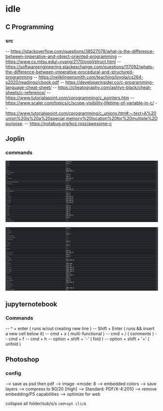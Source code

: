 # idle 
## C Programming
### src
-- https://stackoverflow.com/questions/38527078/what-is-the-difference-between-imperative-and-object-oriented-programming
-- https://www.cs.mtsu.edu/~xyang/2170/oopVstruct.html
-- https://softwareengineering.stackexchange.com/questions/117092/whats-the-difference-between-imperative-procedural-and-structured-programming
-- https://neilklingensmith.com/teaching/loyola/cs264-s2020/readings/cbook.pdf
-- https://developerinsider.co/c-programming-language-cheat-sheet/
-- https://cheatography.com/ashlyn-black/cheat-sheets/c-reference/
-- https://www.tutorialspoint.com/cprogramming/c_pointers.htm
-- https://www.scaler.com/topics/c/scope-visibility-lifetime-of-variable-in-c/
-- https://www.tutorialspoint.com/cprogramming/c_unions.htm#:~:text=A%20union%20is%20a%20special,memory%20location%20for%20multiple%2Dpurpose.
-- https://notabug.org/koz.ross/awesome-c




## Joplin 
### commands
![](../z/aharo24%202023-02-07%20at%202.29.35%20PM.png)

![](../z/aharo24%202023-02-07%20at%202.29.51%20PM.png)
















## jupyternotebook
### Commands
--   ^ + enter ( runs w/out creating new line )
--   Shift + Enter ( runs && insert a new cell below it)
--   cmd + x ( multi-functional )
--   cmd + / ( comments )
--   cmd + f
--   cmd + h
--   option + shift + '-' ( fold )
--   option + shift + '+' ( unfold )



## Photoshop
### config
--> save as psd then pdf
--> image ->mode: 8 
--> embedded colors 
--> save layers 
--> compress to 80/20 [High]
--> Standard: PDF/X-4:2010
--> remove embedding/PS capabilities 
--> optimize for web 

collapse all folder/sub/s/s
`cmd+opt click`


